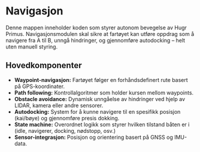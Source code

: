 # Navigasjon

Denne mappen inneholder koden som styrer autonom bevegelse av Hugr Primus. Navigasjonsmodulen skal sikre at fartøyet kan utføre oppdrag som å navigere fra A til B, unngå hindringer, og gjennomføre autodocking – helt uten manuell styring.

## Hovedkomponenter

- **Waypoint-navigasjon:** Fartøyet følger en forhåndsdefinert rute basert på GPS-koordinater.
- **Path following:** Kontrollalgoritmer som holder kursen mellom waypoints.
- **Obstacle avoidance:** Dynamisk unngåelse av hindringer ved hjelp av LIDAR, kamera eller andre sensorer.
- **Autodocking:** System for å kunne navigere til en spesifikk posisjon (kai/bøye) og gjennomføre presis dokking.
- **State machine:** Overordnet logikk som styrer hvilken tilstand båten er i (idle, navigerer, docking, nødstopp, osv.)
- **Sensor-integrasjon:** Posisjon og orientering basert på GNSS og IMU-data.
